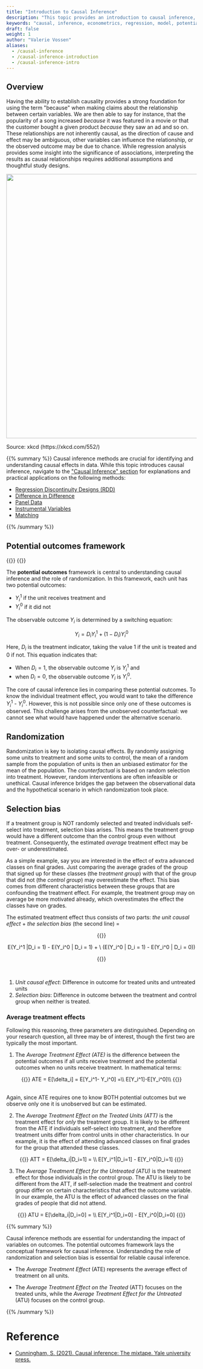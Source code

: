 ```yaml
---
title: "Introduction to Causal Inference"
description: "This topic provides an introduction to causal inference, serving as a background for all the practical methods you can find in this section."
keywords: "causal, inference, econometrics, regression, model, potential, outcomes, framework, treatment, effect, control, ATE, ATT"
draft: false
weight: 1
author: "Valerie Vossen"
aliases:
  - /causal-inference
  - /causal-inference-introduction
  - /causal-inference-intro
---
```


## Overview

Having the ability to establish causality provides a strong foundation for using the term "because" when making claims about the relationship between certain variables. We are then able to say for instance, that the popularity of a song increased *because* it was featured in a movie or that the customer bought a given product *because* they saw an ad and so on. These relationships are not inherently causal, as the direction of cause and effect may be ambiguous, other variables can influence the relationship, or the observed outcome may be due to chance. While regression analysis provides some insight into the significance of associations, interpreting the results as causal relationships requires additional assumptions and thoughtful study designs.


<p align = "center">
<img src = "../images/corr_cause.png" width="700">
<figcaption> Source: xkcd (https://xkcd.com/552/) </figcaption>
</p>

{{% summary %}}
Causal inference methods are crucial for identifying and understanding causal effects in data. While this topic introduces causal inference, navigate to the ["Causal Inference" section](https://tilburgsciencehub.com/topics/analyze/causal-inference/#causal-inference-ezo) for explanations and practical applications on the following methods:

- [Regression Discontinuity Designs (RDD)](https://tilburgsciencehub.com/topics/analyze/causal-inference/rdd)
- [Difference in Difference](https://tilburgsciencehub.com/topics/analyze/causal-inference/did)
- [Panel Data](https://tilburgsciencehub.com/topics/analyze/causal-inference/panel-data)
- [Instrumental Variables](https://tilburgsciencehub.com/topics/analyze/causal-inference/instrumental-variables)
- [Matching](https://tilburgsciencehub.com/topics/analyze/causal-inference/matching)

{{% /summary %}}


## Potential outcomes framework

{{<katex>}}
{{</katex>}}

The **potential outcomes** framework is central to understanding causal inference and the role of randomization. In this framework, each unit has two potential outcomes: 
- $Y_i^1$ if the unit receives treatment and
- $Y_i^0$ if it did not

The observable outcome $Y_i$ is determined by a switching equation:

$$
Y_i = D_i Y_i^1 +(1-D_i) Y_i^0
$$

Here, $D_i$ is the treatment indicator, taking the value 1 if the unit is treated and $0$ if not. This equation indicates that:
- When $D_i = 1$, the observable outcome $Y_i$ is $Y_i^1$ and
- when $D_i = 0$, the observable outcome $Y_i$ is $Y_i^0$.

The core of causal inference lies in comparing these potential outcomes. To know the individual treatment effect, you would want to take the difference $Y_i^1$ - $Y_i^0$. However, this is not possible since only one of these outcomes is observed. This challenge arises from the unobserved counterfactual: we cannot see what would have happened under the alternative scenario.

## Randomization

Randomization is key to isolating causal effects.
By randomly assigning some units to treatment and some units to control, the mean of a random sample from the population of units is then an unbiased estimator for the mean of the population. The *counterfactual* is based on random selection into treatment. However, random interventions are often infeasible or unethical. Causal inference bridges the gap between the observational data and the hypothetical scenario in which randomization took place.

## Selection bias

If a treatment group is NOT randomly selected and treated individuals self-select into treatment, selection bias arises. This means the treatment group would have a different outcome than the control group even without treatment. Consequently, the estimated *average* treatment effect may be over- or underestimated. 

As a simple example, say you are interested in the effect of extra advanced classes on final grades. Just comparing the average grades of the group that signed up for these classes (the *treatment group*) with that of the group that did not (the *control group*) may overestimate the effect. This bias comes from different characteristics between these groups that are confounding the treatment effect. For example, the treatment group may on average be more motivated already, which overestimates the effect the classes have on grades. 

The estimated treatment effect thus consists of two parts: *the unit causal effect* + *the selection bias* (the second line) = 

<div style="text-align: center;">
{{<katex>}}

E(Y_i^1 |D_i = 1)  - E(Y_i^0 | D_i = 1) + \\ (E(Y_i^0 | D_i = 1) - E(Y_i^0 | D_i = 0))

{{</katex>}}
</div>
<br>

1. *Unit causal effect*: Difference in outcome for treated units and untreated units
2. *Selection bias*: Difference in outcome between the treatment and control group when neither is treated.

### Average treatment effects

Following this reasoning, three parameters are distinguished. Depending on your research question, all three may be of interest, though the first two are typically the most important.

1. The *Average Treatment Effect (ATE)* is the difference between the potential outcomes if all units receive treatment and the potential outcomes when no units receive treatment. In mathematical terms:

<div style="text-align: center;">
{{<katex>}}
ATE = E[\delta_i] = E[Y_i^1- Y_i^0] =\\
E[Y_i^1]-E[Y_i^0]\\
{{</katex>}}
</div>
<br>

Again, since ATE requires one to know BOTH potential outcomes but we observe only one it is unobserved but can be estimated.

2. The *Average Treatment Effect on the Treated Units (ATT)* is the treatment effect for *only* the treatment group. It is likely to be different from the ATE if individuals self-select into treatment, and therefore treatment units differ from control units in other characteristics. In our example, it is the effect of attending advanced classes on final grades for the group that attended these classes.

<div style="text-align: center;">
{{<katex>}}
ATT = E[\delta_i|D_i=1] = \\
E[Y_i^1|D_i=1] - E[Y_i^0|D_i=1]
{{</katex>}}
</div>

3. The *Average Treatment Effect for the Untreated (ATU)* is the treatment effect for those individuals in the control group. The ATU is likely to be different from the ATT, if self-selection made the treatment and control group differ on certain characteristics that affect the outcome variable. In our example, the ATU is the effect of advanced classes on the final grades of people that did not attend.

<div style="text-align: center;">
{{<katex>}}
ATU = E[\delta_i|D_i=0] = \\
E[Y_i^1|D_i=0] - E[Y_i^0|D_i=0]
{{</katex>}}
</div>

{{% summary %}}

Causal inference methods are essential for understanding the impact of variables on outcomes. The potential outcomes framework lays the conceptual framework for causal inference. Understanding the role of randomization and selection bias is essential for reliable causal inference.

- The *Average Treatment Effect* (ATE) represents the average effect of treatment on all units.

- The *Average Treatment Effect on the Treated* (ATT) focuses on the treated units, while the *Average Treatment Effect for the Untreated* (ATU) focuses on the control group.

{{% /summary %}}

# Reference
- [Cunningham, S. (2021). Causal inference: The mixtape. Yale university press.](https://mixtape.scunning.com/)







